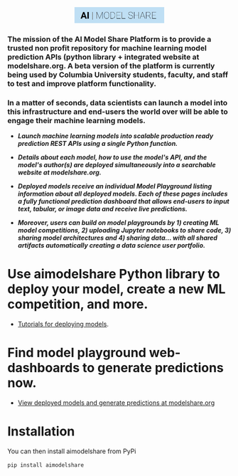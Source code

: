 <p align="center"><img width="40%" src="docs/aimodshare_banner.jpg" /></p>

### The mission of the AI Model Share Platform is to provide a trusted non profit repository for machine learning model prediction APIs (python library + integrated website at modelshare.org.  A beta version of the platform is currently being used by Columbia University students, faculty, and staff to test and improve platform functionality.

### In a matter of seconds, data scientists can launch a model into this infrastructure and end-users the world over will be able to engage their machine learning models.

* ***Launch machine learning models into scalable production ready prediction REST APIs using a single Python function.*** 

* ***Details about each model, how to use the model's API, and the model's author(s) are deployed simultaneously into a searchable website at modelshare.org.*** 

* ***Deployed models receive an individual Model Playground listing information about all deployed models. Each of these pages includes a fully functional prediction dashboard that allows end-users to input text, tabular, or image data and receive live predictions.*** 

* ***Moreover, users can build on model playgrounds by 1) creating ML model competitions, 2) uploading Jupyter notebooks to share code, 3) sharing model architectures and 4) sharing data... with all shared artifacts automatically creating a data science user portfolio.*** 

# Use aimodelshare Python library to deploy your model, create a new ML competition, and more.
* [Tutorials for deploying models](https://www.modelshare.org/search/deploy?search=ALL&problemdomain=ALL&gettingstartedguide=TRUE&pythonlibrariesused=ALL&tags=ALL&pageNum=1).

# Find model playground web-dashboards to generate predictions now.
* [View deployed models and generate predictions at modelshare.org](https://www.modelshare.org)

# Installation

You can then install aimodelshare from PyPi
```
pip install aimodelshare
```
